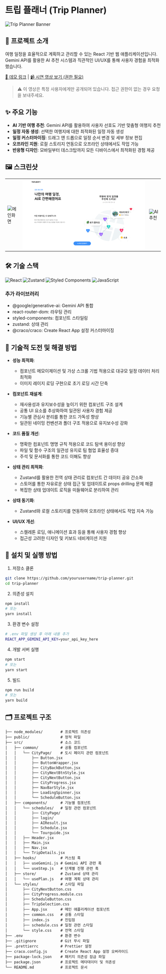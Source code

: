 # 트립 플래너 (Trip Planner)

![Trip Planner Banner](https://via.placeholder.com/800x200?text=Trip+Planner)

## 📌 프로젝트 소개

여행 일정을 효율적으로 계획하고 관리할 수 있는 React 기반 웹 애플리케이션입니다. Gemini API를 활용한 AI 추천 시스템과 직관적인 UI/UX를 통해 사용자 경험을 최적화했습니다.

[🔗 데모 링크](#) | [📹 시연 영상 보기 (권한 필요)](https://drive.google.com/file/d/1uJ8KyEQh_9b1RSrFIuqrJb-Nl_K9DShv/view?usp=drive_link)

> ⚠️ 이 영상은 특정 사용자에게만 공개되어 있습니다. 접근 권한이 없는 경우 요청을 보내주세요.

## ✨ 주요 기능

- **AI 기반 여행 추천**: Gemini API를 활용하여 사용자 선호도 기반 맞춤형 여행지 추천
- **일정 자동 생성**: 선택한 여행지에 대한 최적화된 일정 자동 생성
- **일정 커스터마이징**: 드래그 앤 드롭으로 일정 순서 변경 및 세부 정보 편집
- **오프라인 지원**: 로컬 스토리지 연동으로 오프라인 상태에서도 작업 가능
- **반응형 디자인**: 모바일부터 데스크탑까지 모든 디바이스에서 최적화된 경험 제공

## 🖼️ 스크린샷

<table>
  <tr>
    <td><img src="./public/images/mainScreen.png" alt="메인화면"/></td>
    <td><img src="./public/images/scheduleScreen.png" alt="일정계획"/></td>
    <td><img src="./public/images/AiSuggestionScreen.png" alt="AI추천"/></td>
  </tr>
</table>

## 🛠️ 기술 스택

![React](https://img.shields.io/badge/React-20232A?style=for-the-badge&logo=react&logoColor=61DAFB)
![Zustand](https://img.shields.io/badge/Zustand-593D88?style=for-the-badge&logo=npm&logoColor=white)
![Styled Components](https://img.shields.io/badge/Styled_Components-DB7093?style=for-the-badge&logo=styled-components&logoColor=white)
![JavaScript](https://img.shields.io/badge/JavaScript-F7DF1E?style=for-the-badge&logo=javascript&logoColor=black)

### 추가 라이브러리

- @google/generative-ai: Gemini API 통합
- react-router-dom: 라우팅 관리
- styled-components: 컴포넌트 스타일링
- zustand: 상태 관리
- @craco/craco: Create React App 설정 커스터마이징

## 🧠 기술적 도전 및 해결 방법

- **성능 최적화**:

    - 컴포넌트 메모이제이션 및 가상 스크롤 기법 적용으로 대규모 일정 데이터 처리 최적화
    - 이미지 레이지 로딩 구현으로 초기 로딩 시간 단축

- **컴포넌트 재설계**:

    - 재사용성과 유지보수성을 높이기 위한 컴포넌트 구조 설계
    - 공통 UI 요소를 추상화하여 일관된 사용자 경험 제공
    - 기능별 관심사 분리를 통한 코드 가독성 향상
    - 일관된 네이밍 컨벤션과 폴더 구조 적용으로 유지보수성 강화

- **코드 품질 개선**:

    - 명확한 컴포넌트 명명 규칙 적용으로 코드 탐색 용이성 향상
    - 파일 및 함수 구조의 일관성 유지로 팀 협업 효율성 증대
    - 주석 및 문서화를 통한 코드 이해도 향상

- **상태 관리 최적화**:

    - Zustand를 활용한 전역 상태 관리로 컴포넌트 간 데이터 공유 간소화
    - 스토어를 통한 자유로운 상태 접근 및 업데이트로 props drilling 문제 해결
    - 복잡한 상태 업데이트 로직을 미들웨어로 분리하여 관리

- **상태 동기화**:

    - Zustand와 로컬 스토리지를 연동하여 오프라인 상태에서도 작업 지속 가능

- **UI/UX 개선**:
    - 스켈레톤 로딩, 애니메이션 효과 등을 통해 사용자 경험 향상
    - 접근성 고려한 디자인 및 키보드 네비게이션 지원

## 🚀 설치 및 실행 방법

1. 저장소 클론

```bash
git clone https://github.com/yourusername/trip-planner.git
cd trip-planner
```

2. 의존성 설치

```bash
npm install
# 또는
yarn install
```

3. 환경 변수 설정

```bash
# .env 파일 생성 후 아래 내용 추가
REACT_APP_GEMINI_API_KEY=your_api_key_here
```

4. 개발 서버 실행

```bash
npm start
# 또는
yarn start
```

5. 빌드

```bash
npm run build
# 또는
yarn build
```

## 🗂️ 프로젝트 구조

```
├── node_modules/        # 프로젝트 의존성
├── public/              # 정적 파일
├── src/                 # 소스 코드
│   ├── common/          # 공통 컴포넌트
│   │   └── CityPage/    # 도시 페이지 관련 컴포넌트
│   │       ├── Button.jsx
│   │       ├── ButtonWrapper.jsx
│   │       ├── CityBackButton.jsx
│   │       ├── CityNextBtnStyle.jsx
│   │       ├── CityNextButton.jsx
│   │       ├── CityProgress.jsx
│   │       ├── NavBarStyle.jsx
│   │       ├── LoadingSpinner.jsx
│   │       └── ScheduleButton.jsx
│   ├── components/      # 기능별 컴포넌트
│   │   └── schedules/   # 일정 관련 컴포넌트
│   │       ├── CityPage/
│   │       ├── login/
│   │       ├── AIResult.jsx
│   │       ├── Schedule.jsx
│   │       └── Tourguide.jsx
│   │   ├── Header.jsx
│   │   ├── Main.jsx
│   │   ├── Nav.jsx
│   │   └── TripDetails.jsx
│   ├── hooks/           # 커스텀 훅
│   │   ├── useGemini.js # Gemini API 관련 훅
│   │   └── useStep.js   # 단계별 진행 관련 훅
│   ├── store/           # Zustand 상태 관리
│   │   └── usePlan.js   # 여행 계획 상태 관리
│   └── styles/          # 스타일 파일
│       ├── CityNextButton.css
│       ├── CityProgress.module.css
│       ├── ScheduleButton.css
│       ├── TripSelection.css
│       ├── App.jsx      # 메인 애플리케이션 컴포넌트
│       ├── common.css   # 공통 스타일
│       ├── index.js     # 진입점
│       ├── schedule.css # 일정 관련 스타일
│       └── style.css    # 전역 스타일
├── .env                 # 환경 변수
├── .gitignore           # Git 무시 파일
├── .prettierrc          # Prettier 설정
├── craco.config.js      # Create React App 설정 오버라이드
├── package-lock.json    # 패키지 의존성 잠금 파일
├── package.json         # 프로젝트 메타데이터 및 의존성
└── README.md            # 프로젝트 문서
```
